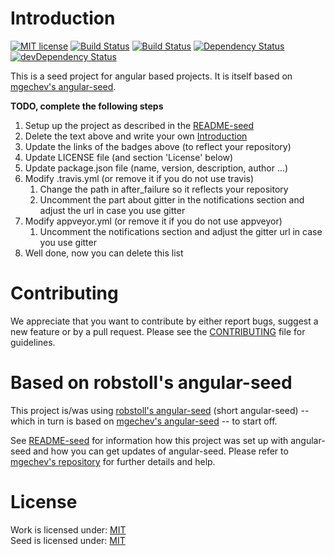# Introduction

[![MIT license](http://img.shields.io/badge/license-MIT-brightgreen.svg)](http://opensource.org/licenses/MIT)
[![Build Status](https://travis-ci.org/robstoll/angular-seed.svg?branch=master)](https://travis-ci.org/robstoll/angular-seed)
[![Build Status](https://ci.appveyor.com/api/projects/status/github/robstoll/angular-seed?svg=true)](https://ci.appveyor.com/project/robstoll/angular-seed)
[![Dependency Status](https://david-dm.org/robstoll/angular-seed.svg)](https://david-dm.org/robstoll/angular-seed)
[![devDependency Status](https://david-dm.org/robstoll/angular-seed/dev-status.svg)](https://david-dm.org/robstoll/angular-seed?type=dev)

This is a seed project for angular based projects. It is itself based on [mgechev's angular-seed](https://github.com/mgechev/angular-seed/).

**TODO, complete the following steps**

1. Setup up the project as described in the [README-seed](README-seed.md)
2. Delete the text above and write your own [Introduction](#introduction) 
3. Update the links of the badges above (to reflect your repository)
4. Update LICENSE file (and section 'License' below)
5. Update package.json file (name, version, description, author ...)
6. Modify .travis.yml (or remove it if you do not use travis)
    1. Change the path in after_failure so it reflects your repository
    2. Uncomment the part about gitter in the notifications section and adjust the url in case you use gitter
7. Modify appveyor.yml (or remove it if you do not use appveyor)
    1. Uncomment the notifications section and adjust the gitter url in case you use gitter 
8. Well done, now you can delete this list

# Contributing

We appreciate that you want to contribute by either report bugs, suggest a new feature or by a pull request.
Please see the [CONTRIBUTING](.github/CONTRIBUTING.md) file for guidelines.


# Based on robstoll's angular-seed

This project is/was using [robstoll's angular-seed](https://github.com/robstoll/angular-seed) (short angular-seed) 
-- which in turn is based on [mgechev's angular-seed](https://github.com/mgechev/angular-seed/) -- to start off.

See [README-seed](README-seed.md) for information how this project was set up with angular-seed 
and how you can get updates of angular-seed.
Please refer to [mgechev's repository](https://github.com/mgechev/angular-seed/) for further details and help. 

# License

Work is licensed under: [MIT](LICENSE)  
Seed is licensed under: [MIT](LICENSE-seed)
